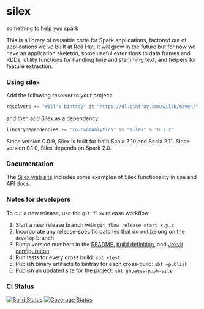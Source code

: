 # silex

something to help you spark

This is a library of reusable code for Spark applications, factored out of applications we've built at Red Hat.  It will grow in the future but for now we have an application skeleton, some useful extensions to data frames and RDDs, utility functions for handling time and stemming text, and helpers for feature extraction.

### Using silex

Add the following resolver to your project:

```scala
resolvers += "Will's bintray" at "https://dl.bintray.com/willb/maven/"
```

and then add Silex as a dependency:

```scala
libraryDependencies += "io.radanalytics" %% "silex" % "0.1.2"
```

Since version 0.0.9, Silex is built for both Scala 2.10 and Scala 2.11.  Since version 0.1.0, Silex depends on Spark 2.0.

### Documentation

The [Silex web site](http://silex.freevariable.com/) includes some examples of Silex functionality in use and [API docs](http://silex.freevariable.com/latest/api/#package).

### Notes for developers

To cut a new release, use the `git flow` release workflow.

1.  Start a new release branch with `git flow release start x.y.z`
2.  Incorporate any release-specific patches that do not belong on the `develop` branch
3.  Bump version numbers in the [README](README.md), [build definition](build.sbt), and [Jekyll configuration](src/jekyll/_config.yml).
4.  Run tests for every cross build:  `sbt +test`
5.  Publish binary artifacts to bintray for each cross-build:  `sbt +publish`
6.  Publish an updated site for the project:  `sbt ghpages-push-site`


### CI Status

[![Build Status](https://travis-ci.org/radanalyticsio/silex.svg?branch=develop)](https://travis-ci.org/radanalyticsio/silex)
[![Coverage Status](https://coveralls.io/repos/github/willb/silex/badge.svg?branch=develop)](https://coveralls.io/github/willb/silex?branch=develop)
